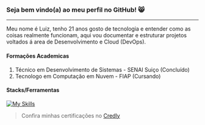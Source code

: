 ### Seja bem vindo(a) ao meu perfil no GitHub! 😸
---

Meu nome é Luiz, tenho 21 anos gosto de tecnologia e entender como as coisas realmente funcionam, aqui vou documentar e estruturar projetos voltados á area de Desenvolvimento e Cloud (DevOps).

#### Formações Academicas

1. Técnico em Desenvolvimento de Sistemas - SENAI Suiço (Concluído)
2. Tecnologo em Computação em Nuvem - FIAP (Cursando)

#### Stacks/Ferramentas 
[![My Skills](https://skillicons.dev/icons?i=kubernetes,docker,aws,azure,js,git,github,linux,python,terraform)](https://skillicons.dev)

> Confira minhas certificações no [Credly](https://www.credly.com/users/luiz-gustavo-goncalves-brito) 




